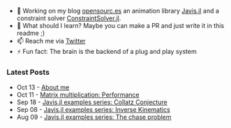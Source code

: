 - 🔭 Working on my blog [opensourc.es](https://opensourc.es) an animation library [Javis.jl](https://github.com/Wikunia/Javis.jl) and a constraint solver [ConstraintSolver.jl](https://github.com/Wikunia/ConstraintSolver.jl).
- 🌱 What should I learn? Maybe you can make a PR and just write it in this readme ;)
- 📫 Reach me via [Twitter](https://twitter.com/Wikunia_de)
- ⚡ Fun fact: The brain is the backend of a plug and play system 

### Latest Posts
<!-- feed start -->
- Oct 13 - [
      About me  
  ]( https://opensourc.es/about/index.html )
- Oct 11 - [
      Matrix multiplication: Performance  
  ]( https://opensourc.es/blog/2021-10-11-matrix-multiplication-performance/index.html )
- Sep 18 - [
      Javis.jl examples series: Collatz Conjecture  
  ]( https://opensourc.es/blog/2021-09-18-javis.jl-examples-series-collatz-conjecture/index.html )
- Sep 08 - [
      Javis.jl examples series: Inverse Kinematics  
  ]( https://opensourc.es/blog/2021-09-08-javis.jl-examples-series-inverse-kinematics/index.html )
- Aug 09 - [
      Javis.jl examples series: The chase problem  
  ]( https://opensourc.es/blog/2021-08-09-javis.jl-examples-series-the-chase-problem/index.html )
<!-- feed end -->
